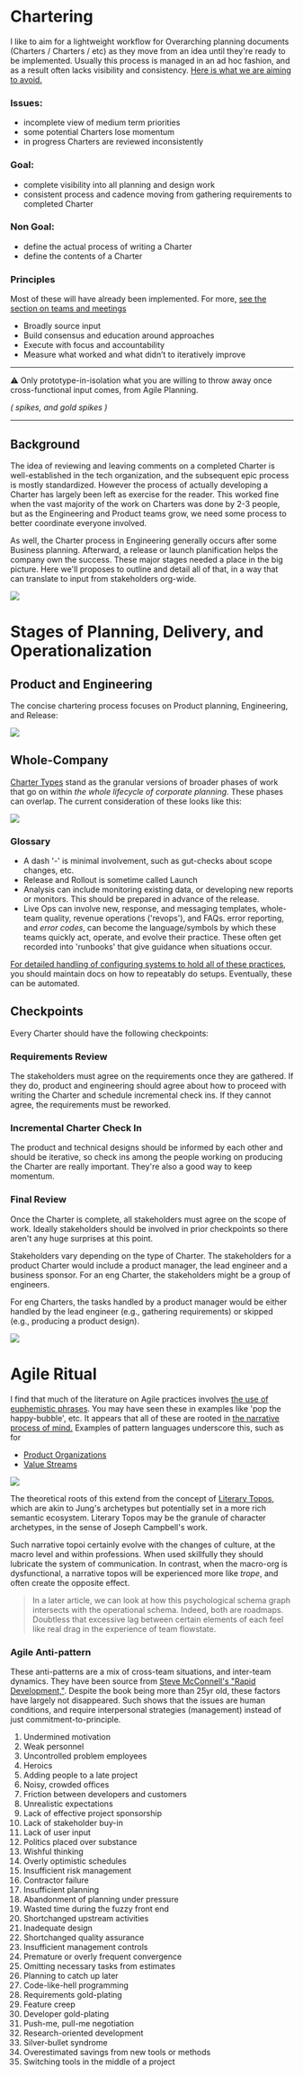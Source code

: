# Chartering

I like to aim for a lightweight workflow for Overarching planning documents (Charters / Charters / etc) as they move from an idea until they're ready to be implemented. Usually this process is managed in an ad hoc fashion, and as a result often lacks visibility and consistency.  [Here is what we are aiming to avoid.](https://www.youtube.com/watch?v=4u5N00ApR_k)

### Issues:

* incomplete view of medium term priorities
* some potential Charters lose momentum
* in progress Charters are reviewed inconsistently

### Goal:

* complete visibility into all planning and design work
* consistent process and cadence moving from gathering requirements to completed Charter

### Non Goal:

* define the actual process of writing a Charter
* define the contents of a Charter


### Principles

Most of these will have already been implemented.  For more, [see the section on teams and meetings](/remote-work.html#meetings)

* Broadly source input
* Build consensus and education around approaches
* Execute with focus and accountability
* Measure what worked and what didn’t to iteratively improve

----
⚠️ Only prototype-in-isolation what you are willing to throw away once cross-functional input comes, from Agile Planning. 

*( spikes, and gold spikes )*

----


## Background

The idea of reviewing and leaving comments on a completed Charter is well-established in the tech organization, and the subsequent epic process is mostly standardized. However the process of actually developing a Charter has largely been left as exercise for the reader. This worked fine when the vast majority of the work on Charters was done by 2-3 people, but as the Engineering and Product teams grow, we need some process to better coordinate everyone involved.

As well, the Charter process in Engineering generally occurs after some Business planning.  Afterward, a release or launch planification helps the company own the success.  These major stages needed a place in the big picture.  Here we'll proposes to outline and detail all of that, in a way that can translate to input from stakeholders org-wide.

![](assets/planning-highway.jpg)


# Stages of Planning, Delivery, and Operationalization

## Product and Engineering

The concise chartering process focuses on Product planning, Engineering, and Release:

![](assets/agile-stages-product-dev.png)


## Whole-Company

[Charter Types](agile-charter-types.md) stand as the granular versions of broader phases of work that go on within *the whole lifecycle of corporate planning*.  These phases can overlap.  The current consideration of these looks like this:

![](assets/agile-stages-cross-business.png)

### Glossary

* A dash '-' is minimal involvement, such as gut-checks about scope changes, etc.
* Release and Rollout is sometime called Launch
* Analysis can include monitoring existing data, or developing new reports or monitors.  This should be prepared in advance of the release.
* Live Ops can involve new, response, and messaging templates, whole-team quality, revenue operations ('revops'), and FAQs.  error reporting, and *error codes*, can become the language/symbols by which these teams quickly act, operate, and evolve their practice.  These often get recorded into 'runbooks' that give guidance when situations occur.

[For detailed handling of configuring systems to hold all of these practices](agile-configurations.md), you should maintain docs on how to repeatably do setups.  Eventually, these can be automated.

## Checkpoints

Every Charter should have the following checkpoints:

### Requirements Review
The stakeholders must agree on the requirements once they are gathered. If they do, product and engineering should agree about how to proceed with writing the Charter and schedule incremental check ins. If they cannot agree, the requirements must be reworked.

### Incremental Charter Check In

The product and technical designs should be informed by each other and should be iterative, so check ins among the people working on producing the Charter are really important. They're also a good way to keep momentum.

### Final Review

Once the Charter is complete, all stakeholders must agree on the scope of work. Ideally stakeholders should be involved in prior checkpoints so there aren't any huge surprises at this point.

Stakeholders vary depending on the type of Charter. The stakeholders for a product Charter would include a product manager, the lead engineer and a business sponsor. For an eng Charter, the stakeholders might be a group of engineers.

For eng Charters, the tasks handled by a product manager would be either handled by the lead engineer (e.g., gathering requirements) or skipped (e.g., producing a product design).

![](assets/planning-highway.jpg)


# Agile Ritual

I find that much of the literature on Agile practices involves [the use of euphemistic phrases](https://www.linkedin.com/pulse/how-scrum-patterns-help-you-become-better-master-karel-smutn%C3%BD-1e/).  You may have seen these in examples like 'pop the happy-bubble', etc.  It appears that all of these are rooted in [the narrative process of mind.](https://en.wikipedia.org/wiki/Bicameralism_(psychology))  Examples of pattern languages underscore this, such as for 

* [Product Organizations](assets/Scrum-Patterns-Organization.pdf)
* [Value Streams](assets/Scrum-Patterns-Value-Stream.pdf)

![](assets/roadmap/Scrum-Patterns-Organization.jpg)

The theoretical roots of this extend from the concept of [Literary Topos](https://en.wikipedia.org/wiki/Literary_topos), which are akin to Jung's archetypes but potentially set in a more rich semantic ecosystem.  Literary Topos may be the granule of character archetypes, in the sense of Joseph Campbell's work.

Such narrative topoi certainly evolve with the changes of culture, at the macro level and within professions.  When used skillfully they should lubricate the system of communication.  In contrast, when the macro-org is dysfunctional, a narrative topos will be experienced more like _trope_, and often create the opposite effect. 

> In a later article, we can look at how this psychological schema graph intersects with the operational schema.  Indeed, both are roadmaps.  Doubtless that excessive lag between certain elements of each feel like real drag in the experience of team flowstate. 

### Agile Anti-pattern

These anti-patterns are a mix of cross-team situations, and inter-team dynamics.  They have been source from [Steve McConnell's "Rapid Development,"](https://dev.to/bosepchuk/the-one-chart-every-developer-must-understand-2db9).  Despite the book being more than 25yr old, these factors have largely not disappeared.  Such shows that the issues are human conditions, and require interpersonal strategies (management) instead of just commitment-to-principle.

1. Undermined motivation
1. Weak personnel
1. Uncontrolled problem employees
1. Heroics
1. Adding people to a late project
1. Noisy, crowded offices
1. Friction between developers and customers
1. Unrealistic expectations
1. Lack of effective project sponsorship
1. Lack of stakeholder buy-in
1. Lack of user input
1. Politics placed over substance
1. Wishful thinking
1. Overly optimistic schedules
1. Insufficient risk management
1. Contractor failure
1. Insufficient planning
1. Abandonment of planning under pressure
1. Wasted time during the fuzzy front end
1. Shortchanged upstream activities
1. Inadequate design
1. Shortchanged quality assurance
1. Insufficient management controls
1. Premature or overly frequent convergence
1. Omitting necessary tasks from estimates
1. Planning to catch up later
1. Code-like-hell programming
1. Requirements gold-plating
1. Feature creep
1. Developer gold-plating
1. Push-me, pull-me negotiation
1. Research-oriented development
1. Silver-bullet syndrome
1. Overestimated savings from new tools or methods
1. Switching tools in the middle of a project